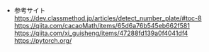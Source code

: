 - 参考サイト
https://dev.classmethod.jp/articles/detect_number_plate/#toc-8
https://qiita.com/cacaoMath/items/65d6a76b545eb662f581
https://qiita.com/xi_guisheng/items/47288fd139a0f4041df4
https://pytorch.org/
